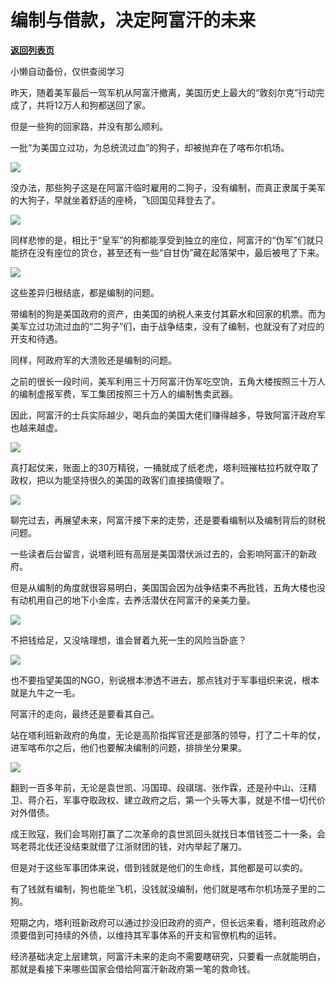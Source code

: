 # 编制与借款，决定阿富汗的未来

[**返回列表页**](/gzh/政事堂2019)

小懒自动备份，仅供查阅学习

昨天，随着美军最后一驾军机从阿富汗撤离，美国历史上最大的“敦刻尔克”行动完成了，共将12万人和狗都送回了家。  

  

但是一些狗的回家路，并没有那么顺利。

  

一批“为美国立过功，为总统流过血”的狗子，却被抛弃在了喀布尔机场。

  

![](https://mmbiz.qpic.cn/mmbiz_jpg/rxhS23yu8cPGUFcgQxEqWfDgNJL0cPLE4KN0AVsu8ZtGQn1p6JelnJIQ2icjIic7dn3eIcL5U8FQxPvdHkw8RvKg/640?wx_fmt=jpeg)

  

没办法，那些狗子这是在阿富汗临时雇用的二狗子，没有编制，而真正隶属于美军的大狗子，早就坐着舒适的座椅，飞回国见拜登去了。  

  

![](https://mmbiz.qpic.cn/mmbiz_jpg/rxhS23yu8cPGUFcgQxEqWfDgNJL0cPLEmAibZ16ICMBm5Uriaibl5ylibp91TD2kTb8NB9CYv8dIwuPAbXct4j8LBw/640?wx_fmt=jpeg)

  

同样悲惨的是，相比于“皇军”的狗都能享受到独立的座位，阿富汗的“伪军”们就只能挤在没有座位的货仓，甚至还有一些“自甘伪”藏在起落架中，最后被甩了下来。

  

![](https://mmbiz.qpic.cn/mmbiz_jpg/rxhS23yu8cPGUFcgQxEqWfDgNJL0cPLEXrCHicoYu2hMEEMftg9gtzcnbicqibrPRicLUztjAFBsrhKBUfXmbHRwUg/640?wx_fmt=jpeg)

  

这些差异归根结底，都是编制的问题。

  

带编制的狗是美国政府的资产，由美国的纳税人来支付其薪水和回家的机票。而为美军立过功流过血的“二狗子”们，由于战争结束，没有了编制，也就没有了对应的开支和待遇。

  

同样，阿政府军的大溃败还是编制的问题。

  

之前的很长一段时间，美军利用三十万阿富汗伪军吃空饷，五角大楼按照三十万人的编制虚报军费，军工集团按照三十万人的编制售卖武器。

  

因此，阿富汗的士兵实际越少，喝兵血的美国大佬们赚得越多，导致阿富汗政府军也越来越虚。

  

![](https://mmbiz.qpic.cn/mmbiz_jpg/rxhS23yu8cPGUFcgQxEqWfDgNJL0cPLE0VYYwumtWXAz8Xp34duJ61UY0eZtUzjU5D2XT9cqrAb82OHF733GkQ/640?wx_fmt=jpeg)

  

真打起仗来，账面上的30万精锐，一捅就成了纸老虎，塔利班摧枯拉朽就夺取了政权，把以为能坚持很久的美国的政客们直接搞傻眼了。

  

![](https://mmbiz.qpic.cn/mmbiz_jpg/rxhS23yu8cPGUFcgQxEqWfDgNJL0cPLESuDktQo3dicxWOEicMEAzt9e1iaJaPm05ar8c6UogortPMUMZwaGUNWrQ/640?wx_fmt=jpeg)

  

聊完过去，再展望未来，阿富汗接下来的走势，还是要看编制以及编制背后的财税问题。

  

一些读者后台留言，说塔利班有高层是美国潜伏派过去的，会影响阿富汗的新政府。

  

但是从编制的角度就很容易明白，美国国会因为战争结束不再批钱，五角大楼也没有动机用自己的地下小金库，去养活潜伏在阿富汗的亲美力量。

  

![](https://mmbiz.qpic.cn/mmbiz_png/rxhS23yu8cPGUFcgQxEqWfDgNJL0cPLEKIG82pc9CRZLPpibIO2euP78iaiaQI4L8pxccyroZialk8vN7g4UrIG5Cg/640?wx_fmt=png)

  

不把钱给足，又没啥理想，谁会冒着九死一生的风险当卧底？  

  

![](https://mmbiz.qpic.cn/mmbiz_gif/rxhS23yu8cPGUFcgQxEqWfDgNJL0cPLEJ0JEY5jmNh7UPKfKRItxFsYMnE6VQKJaziaoaW537cWUbpjDic9z9icBg/640?wx_fmt=gif)

  

也不要指望美国的NGO，别说根本渗透不进去，那点钱对于军事组织来说，根本就是九牛之一毛。  

  

阿富汗的走向，最终还是要看其自己。  

  

站在塔利班新政府的角度，无论是高阶指挥官还是部落的领导，打了二十年的仗，进军喀布尔之后，他们也要解决编制的问题，排排坐分果果。

  

![](https://mmbiz.qpic.cn/mmbiz_jpg/rxhS23yu8cPGUFcgQxEqWfDgNJL0cPLE4HxrE1wDMbvcG8fTjqACD8CK1aZfT2ibJzuMDGibT2M7adBoEZ25ic1tQ/640?wx_fmt=jpeg)

  

翻到一百多年前，无论是袁世凯、冯国璋、段祺瑞、张作霖，还是孙中山、汪精卫、蒋介石，军事夺取政权、建立政府之后，第一个头等大事，就是不惜一切代价对外借债。

  

成王败寇，我们会骂刚打赢了二次革命的袁世凯回头就找日本借钱签二十一条，会骂老蒋北伐还没结束就借了江浙财团的钱，对内举起了屠刀。  

  

但是对于这些军事团体来说，借到钱就是他们的生命线，其他都是可以卖的。  

  

有了钱就有编制，狗也能坐飞机，没钱就没编制，他们就是喀布尔机场笼子里的二狗。

  

短期之内，塔利班新政府可以通过抄没旧政府的资产，但长远来看，塔利班政府必须要借到可持续的外债，以维持其军事体系的开支和官僚机构的运转。

  

经济基础决定上层建筑，阿富汗未来的走向不需要瞎研究，只要看一点就能明白，那就是看接下来哪些国家会借给阿富汗新政府第一笔的救命钱。  

  

